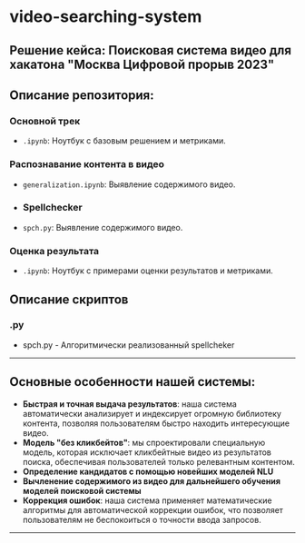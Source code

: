 # video-searching-system

## Решение кейса: Поисковая система видео для хакатона "Москва Цифровой прорыв 2023"

## Описание репозитория:

### Основной трек
- `.ipynb`: Ноутбук с базовым решением и метриками.

### Распознавание контента в видео
- `generalization.ipynb`: Выявление содержимого видео.

- ### Spellchecker
- `spch.py`: Выявление содержимого видео.
  
### Оценка результата
- `.ipynb`: Ноутбук с примерами оценки результатов и метриками.

## Описание скриптов

### .py
- spch.py - Алгоритмически реализованный spellcheker
----------------------------------------------------------------------------------------------------------------------------------------------------------------------------------------------

## Основные особенности нашей системы:

- **Быстрая и точная выдача результатов**: наша система автоматически анализирует и индексирует огромную библиотеку контента, позволяя пользователям быстро находить интересующие видео.
- **Модель "без кликбейтов"**: мы спроектировали специальную модель, которая исключает кликбейтные видео из результатов поиска, обеспечивая пользователей только релевантным контентом.
- **Определение кандидатов с помощью новейших моделей NLU**
- **Вычленение содержимого из видео для дальнейшего обучения моделей поисковой системы**
- **Коррекция ошибок**: наша система применяет математические алгоритмы для автоматической коррекции ошибок, что позволяет пользователям не беспокоиться о точности ввода запросов.
---------------------------------------------------------------------------------------------------------------------------------------------------------------------------------------------
